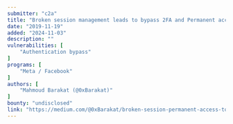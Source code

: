 ```yaml
---
submitter: "c2a"
title: "Broken session management leads to bypass 2FA and Permanent access to Facebook user’s"
date: "2019-11-19"
added: "2024-11-03"
description: ""
vulnerabilities: [
    "Authentication bypass"
]
programs: [
    "Meta / Facebook"
]
authors: [
    "Mahmoud Barakat (@0xBarakat)"
]
bounty: "undisclosed"
link: "https://medium.com/@0xBarakat/broken-session-permanent-access-to-facebook-users-cfed68684113"
---
```




